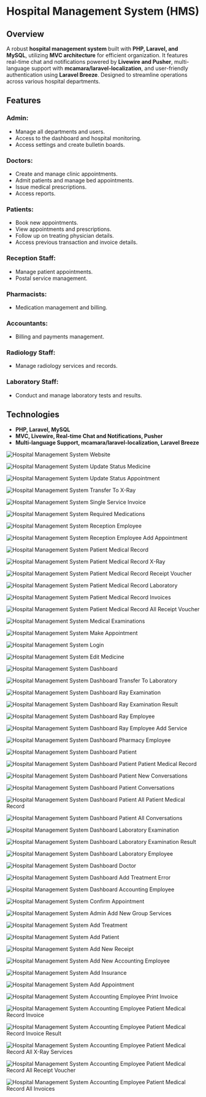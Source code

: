 # Hospital Management System (HMS)

## Overview
A robust **hospital management system** built with **PHP, Laravel, and MySQL**, utilizing **MVC architecture** for efficient organization. It features real-time chat and notifications powered by **Livewire and Pusher**, multi-language support with **mcamara/laravel-localization**, and user-friendly authentication using **Laravel Breeze**. Designed to streamline operations across various hospital departments.

## Features

### Admin:
- Manage all departments and users.
- Access to the dashboard and hospital monitoring.
- Access settings and create bulletin boards.

### Doctors:
- Create and manage clinic appointments.
- Admit patients and manage bed appointments.
- Issue medical prescriptions.
- Access reports.

### Patients:
- Book new appointments.
- View appointments and prescriptions.
- Follow up on treating physician details.
- Access previous transaction and invoice details.

### Reception Staff:
- Manage patient appointments.
- Postal service management.


### Pharmacists:
- Medication management and billing.

### Accountants:
- Billing and payments management.

### Radiology Staff:
- Manage radiology services and records.

### Laboratory Staff:
- Conduct and manage laboratory tests and results.

## Technologies
- **PHP, Laravel, MySQL**
- **MVC, Livewire, Real-time Chat and Notifications, Pusher**
- **Multi-language Support, mcamara/laravel-localization, Laravel Breeze**

![Hospital Management System Website](https://github.com/mzkriam/Hospital-Management-System/assets/73972415/9115fe08-d322-4430-b1ee-c19a461584b7)


![Hospital Management System Update Status Medicine](https://github.com/mzkriam/Hospital-Management-System/assets/73972415/f9c8d69a-0066-4696-ba2e-3facbcc8c430)


![Hospital Management System Update Status Appointment](https://github.com/mzkriam/Hospital-Management-System/assets/73972415/4d3fe843-07f3-42b4-8e21-74b8a1a20234)


![Hospital Management System Transfer To X-Ray](https://github.com/mzkriam/Hospital-Management-System/assets/73972415/2529b2ae-5f63-449b-94b5-c4443aa9df2a)


![Hospital Management System Single Service Invoice](https://github.com/mzkriam/Hospital-Management-System/assets/73972415/78654fec-8224-4127-9790-0a378b2a09a4)


![Hospital Management System Required Medications](https://github.com/mzkriam/Hospital-Management-System/assets/73972415/d3ce1408-4ba0-4909-ab8c-1d724d50287f)


![Hospital Management System Reception Employee](https://github.com/mzkriam/Hospital-Management-System/assets/73972415/7e723387-7c9a-469e-a70b-8fb472c08055)


![Hospital Management System Reception Employee Add Appointment](https://github.com/mzkriam/Hospital-Management-System/assets/73972415/6f2a8a2e-9e23-42ec-b9b8-299570f69f96)


![Hospital Management System Patient Medical Record](https://github.com/mzkriam/Hospital-Management-System/assets/73972415/73dcd6d7-2a5d-4b87-a481-f477b4a394b5)


![Hospital Management System Patient Medical Record X-Ray](https://github.com/mzkriam/Hospital-Management-System/assets/73972415/9d316e1c-dc39-4a5a-906f-9cadbf9404d8)


![Hospital Management System Patient Medical Record Receipt Voucher](https://github.com/mzkriam/Hospital-Management-System/assets/73972415/43bef587-2e77-4e22-aef3-d71944a8d641)


![Hospital Management System Patient Medical Record Laboratory](https://github.com/mzkriam/Hospital-Management-System/assets/73972415/b6f6f232-9151-45dc-b7be-3212ab69578e)


![Hospital Management System Patient Medical Record Invoices](https://github.com/mzkriam/Hospital-Management-System/assets/73972415/38dcd45b-c21d-4528-82a4-388a19ee4a55)


![Hospital Management System Patient Medical Record All Receipt Voucher](https://github.com/mzkriam/Hospital-Management-System/assets/73972415/262ecd4a-a10a-4f61-b165-98e5eb546797)


![Hospital Management System Medical Examinations](https://github.com/mzkriam/Hospital-Management-System/assets/73972415/af0b5185-f4bf-4f44-b075-4705ea03c72a)


![Hospital Management System Make Appointment](https://github.com/mzkriam/Hospital-Management-System/assets/73972415/46551aa8-f851-43dd-ad5b-72480ce7157c)


![Hospital Management System Login](https://github.com/mzkriam/Hospital-Management-System/assets/73972415/4d6ac027-9b5c-4c66-acb5-df0ee664a2d4)


![Hospital Management System Edit Medicine](https://github.com/mzkriam/Hospital-Management-System/assets/73972415/4be235de-6a9b-4cdc-83a6-5ea503fe61a5)


![Hospital Management System Dashboard](https://github.com/mzkriam/Hospital-Management-System/assets/73972415/0be913ee-3dd0-4a7d-8815-3ae9027d9551)


![Hospital Management System Dashboard Transfer To Laboratory](https://github.com/mzkriam/Hospital-Management-System/assets/73972415/5d37a4ad-d866-4109-a68f-a7d565d30614)


![Hospital Management System Dashboard Ray Examination](https://github.com/mzkriam/Hospital-Management-System/assets/73972415/352c36b7-cd4f-44f6-a98e-9d75b0927f75)


![Hospital Management System Dashboard Ray Examination Result](https://github.com/mzkriam/Hospital-Management-System/assets/73972415/16b3e800-46fe-4c85-b660-7b0bee0e625c)


![Hospital Management System Dashboard Ray Employee](https://github.com/mzkriam/Hospital-Management-System/assets/73972415/9a5f9026-d186-495c-b82c-7e3e1c106002)


![Hospital Management System Dashboard Ray Employee Add Service](https://github.com/mzkriam/Hospital-Management-System/assets/73972415/720f4f04-e624-4ce0-be6b-f3158dd7c3c1)


![Hospital Management System Dashboard Pharmacy Employee](https://github.com/mzkriam/Hospital-Management-System/assets/73972415/186b33a0-f148-4cef-81ee-5a1c9a0ab838)


![Hospital Management System Dashboard Patient](https://github.com/mzkriam/Hospital-Management-System/assets/73972415/bdd1ebd6-9d96-4cb0-8f62-207688996f68)


![Hospital Management System Dashboard Patient Patient Medical Record](https://github.com/mzkriam/Hospital-Management-System/assets/73972415/17a8b059-f3b4-40ca-a2c5-5fd06fb9c159)


![Hospital Management System Dashboard Patient New Conversations](https://github.com/mzkriam/Hospital-Management-System/assets/73972415/8cb79d2d-99e9-49c5-9ed0-651c126a4fce)


![Hospital Management System Dashboard Patient Conversations](https://github.com/mzkriam/Hospital-Management-System/assets/73972415/ad83f712-4b3a-4737-88f2-9f2c6364e766)


![Hospital Management System Dashboard Patient All Patient Medical Record](https://github.com/mzkriam/Hospital-Management-System/assets/73972415/71571822-f886-4940-8833-e4fd90187702)


![Hospital Management System Dashboard Patient All Conversations](https://github.com/mzkriam/Hospital-Management-System/assets/73972415/59b7c5ea-0485-4dcc-8c60-96cb835d4f82)


![Hospital Management System Dashboard Laboratory Examination](https://github.com/mzkriam/Hospital-Management-System/assets/73972415/671a8443-3c71-4a29-a921-4ef7e2e2362d)


![Hospital Management System Dashboard Laboratory Examination Result](https://github.com/mzkriam/Hospital-Management-System/assets/73972415/1c7e6faa-8827-4e3f-88a9-98501daed1b9)


![Hospital Management System Dashboard Laboratory Employee](https://github.com/mzkriam/Hospital-Management-System/assets/73972415/116cce50-b28d-4bb3-a2db-88c27fa4ebb4)


![Hospital Management System Dashboard Doctor](https://github.com/mzkriam/Hospital-Management-System/assets/73972415/eb7381bc-11b7-4642-912f-d5df0ca85fe1)


![Hospital Management System Dashboard Add Treatment Error](https://github.com/mzkriam/Hospital-Management-System/assets/73972415/866455c4-c30d-4ca5-acad-71a14ebe0313)


![Hospital Management System Dashboard Accounting Employee](https://github.com/mzkriam/Hospital-Management-System/assets/73972415/cac0bd0e-2bb7-4893-8fe6-208ff4ee7a52)


![Hospital Management System Confirm Appointment](https://github.com/mzkriam/Hospital-Management-System/assets/73972415/64103084-1976-4d8f-bdae-493a31495766)


![Hospital Management System Admin Add New Group Services](https://github.com/mzkriam/Hospital-Management-System/assets/73972415/06584c80-e5d8-4903-b0f4-2fb727795d97)


![Hospital Management System Add Treatment](https://github.com/mzkriam/Hospital-Management-System/assets/73972415/2ea577c2-a50f-44af-88a3-1647668faf65)


![Hospital Management System Add Patient](https://github.com/mzkriam/Hospital-Management-System/assets/73972415/82856697-1276-431c-838c-6f8d2129f78a)


![Hospital Management System Add New Receipt](https://github.com/mzkriam/Hospital-Management-System/assets/73972415/802ddc05-de79-4304-ac38-872ac7316e41)


![Hospital Management System Add New Accounting Employee](https://github.com/mzkriam/Hospital-Management-System/assets/73972415/395047b3-22b0-4ea2-9085-be44b6e55e53)


![Hospital Management System Add Insurance](https://github.com/mzkriam/Hospital-Management-System/assets/73972415/e86f406b-a3e6-4180-be3e-e482e0e53070)


![Hospital Management System Add Appointment](https://github.com/mzkriam/Hospital-Management-System/assets/73972415/93c154dc-2ea2-4abb-9e4f-b6c542a523f0)


![Hospital Management System Accounting Employee Print Invoice](https://github.com/mzkriam/Hospital-Management-System/assets/73972415/48d1052b-a0c3-402f-aa28-7cb6427a1872)


![Hospital Management System Accounting Employee Patient Medical Record Invoice](https://github.com/mzkriam/Hospital-Management-System/assets/73972415/184a451e-f960-44e1-afcf-ac499b433e0c)


![Hospital Management System Accounting Employee Patient Medical Record Invoice Result](https://github.com/mzkriam/Hospital-Management-System/assets/73972415/5dfc9fe3-9098-423f-876a-8a1eb6359b09)


![Hospital Management System Accounting Employee Patient Medical Record All X-Ray Services](https://github.com/mzkriam/Hospital-Management-System/assets/73972415/f1811fb7-f875-4b5a-982f-c4600a7f7021)


![Hospital Management System Accounting Employee Patient Medical Record All Receipt Voucher](https://github.com/mzkriam/Hospital-Management-System/assets/73972415/11f55f07-2aa1-409a-a18e-583ea8b3a34a)


![Hospital Management System Accounting Employee Patient Medical Record All Invoices](https://github.com/mzkriam/Hospital-Management-System/assets/73972415/11cc8e1b-1172-41d3-a8a3-abbae2dbd230)


